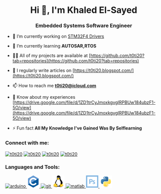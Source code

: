 <h1 align="center">Hi 👋, I'm Khaled El-Sayed</h1>
<h3 align="center">Embedded Systems Software Engineer</h3>

- 🔭 I’m currently working on [STM32F4 Drivers](https://github.com/t0ti20/STM32F4xx)

- 🌱 I’m currently learning **AUTOSAR,RTOS**

- 👨‍💻 All of my projects are available at [https://github.com/t0ti20?tab=repositories](https://github.com/t0ti20?tab=repositories)

- 📝 I regularly write articles on [https://t0ti20.blogspot.com/](https://t0ti20.blogspot.com/)

- 📫 How to reach me **t0ti20@icloud.com**

- 📄 Know about my experiences [https://drive.google.com/file/d/1ZD1trCyJmoxkgvgIRPBUw184ubzF1-5O/view](https://drive.google.com/file/d/1ZD1trCyJmoxkgvgIRPBUw184ubzF1-5O/view)

- ⚡ Fun fact **All My Knowledge I've Gained Was By Selflearning**

<h3 align="left">Connect with me:</h3>
<p align="left">
<a href="https://twitter.com/t0ti20" target="blank"><img align="center" src="https://raw.githubusercontent.com/rahuldkjain/github-profile-readme-generator/master/src/images/icons/Social/twitter.svg" alt="t0ti20" height="30" width="40" /></a>
<a href="https://linkedin.com/in/t0ti20" target="blank"><img align="center" src="https://raw.githubusercontent.com/rahuldkjain/github-profile-readme-generator/master/src/images/icons/Social/linked-in-alt.svg" alt="t0ti20" height="30" width="40" /></a>
<a href="https://fb.com/t0ti20" target="blank"><img align="center" src="https://raw.githubusercontent.com/rahuldkjain/github-profile-readme-generator/master/src/images/icons/Social/facebook.svg" alt="t0ti20" height="30" width="40" /></a>
<a href="https://instagram.com/t0ti20" target="blank"><img align="center" src="https://raw.githubusercontent.com/rahuldkjain/github-profile-readme-generator/master/src/images/icons/Social/instagram.svg" alt="t0ti20" height="30" width="40" /></a>
</p>

<h3 align="left">Languages and Tools:</h3>
<p align="left"> <a href="https://www.arduino.cc/" target="_blank" rel="noreferrer"> <img src="https://cdn.worldvectorlogo.com/logos/arduino-1.svg" alt="arduino" width="40" height="40"/> </a> <a href="https://www.cprogramming.com/" target="_blank" rel="noreferrer"> <img src="https://raw.githubusercontent.com/devicons/devicon/master/icons/c/c-original.svg" alt="c" width="40" height="40"/> </a> <a href="https://git-scm.com/" target="_blank" rel="noreferrer"> <img src="https://www.vectorlogo.zone/logos/git-scm/git-scm-icon.svg" alt="git" width="40" height="40"/> </a> <a href="https://www.linux.org/" target="_blank" rel="noreferrer"> <img src="https://raw.githubusercontent.com/devicons/devicon/master/icons/linux/linux-original.svg" alt="linux" width="40" height="40"/> </a> <a href="https://www.mathworks.com/" target="_blank" rel="noreferrer"> <img src="https://upload.wikimedia.org/wikipedia/commons/2/21/Matlab_Logo.png" alt="matlab" width="40" height="40"/> </a> <a href="https://www.photoshop.com/en" target="_blank" rel="noreferrer"> <img src="https://raw.githubusercontent.com/devicons/devicon/master/icons/photoshop/photoshop-line.svg" alt="photoshop" width="40" height="40"/> </a> <a href="https://www.python.org" target="_blank" rel="noreferrer"> <img src="https://raw.githubusercontent.com/devicons/devicon/master/icons/python/python-original.svg" alt="python" width="40" height="40"/> </a> </p>



